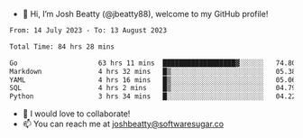 - 👋 Hi, I’m Josh Beatty (@jbeatty88), welcome to my GitHub profile!

<!--START_SECTION:waka-->

```txt
From: 14 July 2023 - To: 13 August 2023

Total Time: 84 hrs 28 mins

Go                    63 hrs 11 mins  ██████████████████▓░░░░░░   74.80 %
Markdown              4 hrs 32 mins   █▒░░░░░░░░░░░░░░░░░░░░░░░   05.38 %
YAML                  4 hrs 16 mins   █▒░░░░░░░░░░░░░░░░░░░░░░░   05.06 %
SQL                   4 hrs 2 mins    █▒░░░░░░░░░░░░░░░░░░░░░░░   04.79 %
Python                3 hrs 34 mins   █░░░░░░░░░░░░░░░░░░░░░░░░   04.22 %
```

<!--END_SECTION:waka-->

- 💞️ I would love to collaborate!
- 📫 You can reach me at joshbeatty@softwaresugar.co

<!---
jbeatty88/jbeatty88 is a ✨ special ✨ repository because its `README.md` (this file) appears on your GitHub profile.
You can click the Preview link to take a look at your changes.
--->
